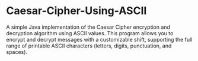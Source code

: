 # Caesar-Cipher-Using-ASCII
A simple Java implementation of the Caesar Cipher encryption and decryption algorithm using ASCII values. This program allows you to encrypt and decrypt messages with a customizable shift, supporting the full range of printable ASCII characters (letters, digits, punctuation, and spaces).
